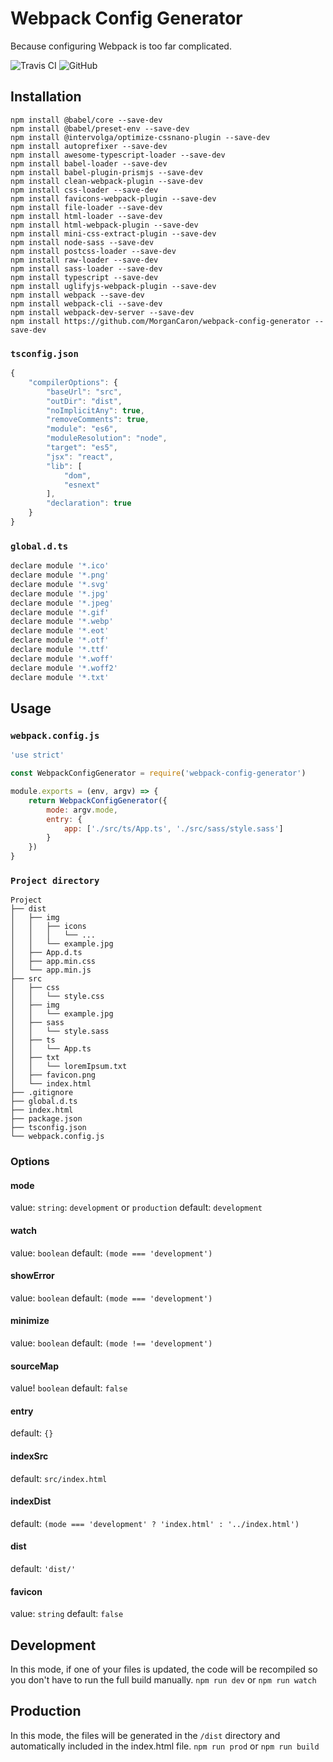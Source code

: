 # Webpack Config Generator
Because configuring Webpack is too far complicated.

![Travis CI](https://img.shields.io/travis/com/MorganCaron/webpack-config-generator.svg?style=flat-square)
![GitHub](https://img.shields.io/github/license/MorganCaron/webpack-config-generator.svg?style=flat-square)

## Installation

```
npm install @babel/core --save-dev
npm install @babel/preset-env --save-dev
npm install @intervolga/optimize-cssnano-plugin --save-dev
npm install autoprefixer --save-dev
npm install awesome-typescript-loader --save-dev
npm install babel-loader --save-dev
npm install babel-plugin-prismjs --save-dev
npm install clean-webpack-plugin --save-dev
npm install css-loader --save-dev
npm install favicons-webpack-plugin --save-dev
npm install file-loader --save-dev
npm install html-loader --save-dev
npm install html-webpack-plugin --save-dev
npm install mini-css-extract-plugin --save-dev
npm install node-sass --save-dev
npm install postcss-loader --save-dev
npm install raw-loader --save-dev
npm install sass-loader --save-dev
npm install typescript --save-dev
npm install uglifyjs-webpack-plugin --save-dev
npm install webpack --save-dev
npm install webpack-cli --save-dev
npm install webpack-dev-server --save-dev
npm install https://github.com/MorganCaron/webpack-config-generator --save-dev
```

### `tsconfig.json`
```js
{
	"compilerOptions": {
		"baseUrl": "src",
		"outDir": "dist",
		"noImplicitAny": true,
		"removeComments": true,
		"module": "es6",
		"moduleResolution": "node",
		"target": "es5",
		"jsx": "react",
		"lib": [
			"dom",
			"esnext"
		],
		"declaration": true
	}
}
```

### `global.d.ts`
```js
declare module '*.ico'
declare module '*.png'
declare module '*.svg'
declare module '*.jpg'
declare module '*.jpeg'
declare module '*.gif'
declare module '*.webp'
declare module '*.eot'
declare module '*.otf'
declare module '*.ttf'
declare module '*.woff'
declare module '*.woff2'
declare module '*.txt'
```

## Usage

### `webpack.config.js`
```js
'use strict'

const WebpackConfigGenerator = require('webpack-config-generator')

module.exports = (env, argv) => {
	return WebpackConfigGenerator({
		mode: argv.mode,
		entry: {
			app: ['./src/ts/App.ts', './src/sass/style.sass']
		}
	})
}
```

### `Project directory`
```
Project
├── dist
│   ├── img
│   │   ├── icons
│   │   │   └── ...
│   │   └── example.jpg
│   ├── App.d.ts
│   ├── app.min.css
│   └── app.min.js
├── src
│   ├── css
│   │   └── style.css
│   ├── img
│   │   └── example.jpg
│   ├── sass
│   │   └── style.sass
│   ├── ts
│   │   └── App.ts
│   ├── txt
│   │   └── loremIpsum.txt
│   ├── favicon.png
│   └── index.html
├── .gitignore
├── global.d.ts
├── index.html
├── package.json
├── tsconfig.json
└── webpack.config.js
```

### Options

#### mode
value: `string`: `development` or `production`
default: `development`

#### watch
value: `boolean`
default: `(mode === 'development')`

#### showError
value: `boolean`
default: `(mode === 'development')`

#### minimize
value: `boolean`
default: `(mode !== 'development')`

#### sourceMap
value! `boolean`
default: `false`

#### entry
default: `{}`

#### indexSrc
default: `src/index.html`

#### indexDist
default: `(mode === 'development' ? 'index.html' : '../index.html')`

#### dist
default: `'dist/'`

#### favicon
value: `string`
default: `false`

## Development
In this mode, if one of your files is updated, the code will be recompiled so you don't have to run the full build manually.
`npm run dev`
or
`npm run watch`

## Production
In this mode, the files will be generated in the `/dist` directory and automatically included in the index.html file.
`npm run prod`
or
`npm run build`
